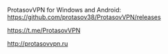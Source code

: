 ProtasovVPN for Windows and Android:
https://github.com/protasov38/ProtasovVPN/releases

https://t.me/ProtasovVPN

http://protasovvpn.ru
